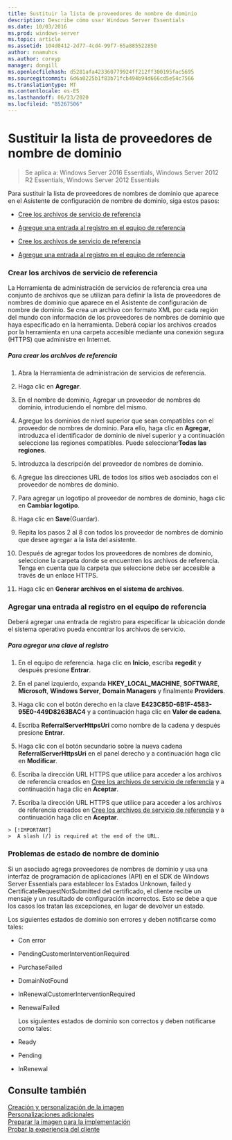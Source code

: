 ```yaml
---
title: Sustituir la lista de proveedores de nombre de dominio
description: Describe cómo usar Windows Server Essentials
ms.date: 10/03/2016
ms.prod: windows-server
ms.topic: article
ms.assetid: 104d0412-2d77-4cd4-99f7-65a885522850
author: nnamuhcs
ms.author: coreyp
manager: dongill
ms.openlocfilehash: d5281afa423360779924ff212ff300195fac5695
ms.sourcegitcommit: 6d6a0225b1f83b71fcb494b94d666cd5e54c7566
ms.translationtype: MT
ms.contentlocale: es-ES
ms.lasthandoff: 06/23/2020
ms.locfileid: "85267506"
---
```

# <a name="replace-the-list-of-domain-name-providers"></a>Sustituir la lista de proveedores de nombre de dominio

>Se aplica a: Windows Server 2016 Essentials, Windows Server 2012 R2 Essentials, Windows Server 2012 Essentials

Para sustituir la lista de proveedores de nombres de dominio que aparece en el Asistente de configuración de nombre de dominio, siga estos pasos:  


-   [Cree los archivos de servicio de referencia](Replace-the-List-of-Domain-Name-Providers.md#BKMK_ReferralFiles)  

-   [Agregue una entrada al registro en el equipo de referencia](Replace-the-List-of-Domain-Name-Providers.md#BKMK_AddRegistry)  

-   [Cree los archivos de servicio de referencia](../install/Replace-the-List-of-Domain-Name-Providers.md#BKMK_ReferralFiles)  

-   [Agregue una entrada al registro en el equipo de referencia](../install/Replace-the-List-of-Domain-Name-Providers.md#BKMK_AddRegistry)  


###  <a name="create-the-referral-service-files"></a><a name="BKMK_ReferralFiles"></a>Crear los archivos de servicio de referencia  
 La Herramienta de administración de servicios de referencia crea una conjunto de archivos que se utilizan para definir la lista de proveedores de nombres de dominio que aparece en el Asistente de configuración de nombre de dominio. Se crea un archivo con formato XML por cada región del mundo con información de los proveedores de nombres de dominio que haya especificado en la herramienta. Deberá copiar los archivos creados por la herramienta en una carpeta accesible mediante una conexión segura (HTTPS) que administre en Internet.  

##### <a name="to-create-the-referral-files"></a>Para crear los archivos de referencia  

1.  Abra la Herramienta de administración de servicios de referencia.  

2.  Haga clic en **Agregar**.  

3.  En el nombre de dominio, Agregar un proveedor de nombres de dominio, introduciendo el nombre del mismo.  

4.  Agregue los dominios de nivel superior que sean compatibles con el proveedor de nombres de dominio. Para ello, haga clic en **Agregar**, introduzca el identificador de dominio de nivel superior y a continuación seleccione las regiones compatibles. Puede seleccionar**Todas las regiones**.  

5.  Introduzca la descripción del proveedor de nombres de dominio.  

6.  Agregue las direcciones URL de todos los sitios web asociados con el proveedor de nombres de dominio.  

7.  Para agregar un logotipo al proveedor de nombres de dominio, haga clic en **Cambiar logotipo**.  

8.  Haga clic en **Save**(Guardar).  

9. Repita los pasos 2 al 8 con todos los proveedor de nombres de dominio que desee agregar a la lista del asistente.  

10. Después de agregar todos los proveedores de nombres de dominio, seleccione la carpeta donde se encuentren los archivos de referencia. Tenga en cuenta que la carpeta que seleccione debe ser accesible a través de un enlace HTTPS.  

11. Haga clic en **Generar archivos en el sistema de archivos**.  

###  <a name="add-an-entry-to-the-registry-on-the-reference-computer"></a><a name="BKMK_AddRegistry"></a>Agregar una entrada al registro en el equipo de referencia  
 Deberá agregar una entrada de registro para especificar la ubicación donde el sistema operativo pueda encontrar los archivos de servicio.  

##### <a name="to-add-a-key-to-the-registry"></a>Para agregar una clave al registro  

1.  En el equipo de referencia. haga clic en **Inicio**, escriba **regedit** y después presione **Entrar**.  

2.  En el panel izquierdo, expanda **HKEY_LOCAL_MACHINE**, **SOFTWARE**, **Microsoft**, **Windows Server**, **Domain Managers** y finalmente **Providers**.  

3.  Haga clic con el botón derecho en la clave **E423C85D-6B1F-4583-95E0-449D8263BAC4** y a continuación haga clic en **Valor de cadena**.  

4.  Escriba **ReferralServerHttpsUri** como nombre de la cadena y después presione **Entrar**.  

5.  Haga clic con el botón secundario sobre la nueva cadena **ReferralServerHttpsUri** en el panel derecho y a continuación haga clic en **Modificar**.  


6.  Escriba la dirección URL HTTPS que utilice para acceder a los archivos de referencia creados en [Cree los archivos de servicio de referencia](Replace-the-List-of-Domain-Name-Providers.md#BKMK_ReferralFiles) y a continuación haga clic en **Aceptar**.  

6.  Escriba la dirección URL HTTPS que utilice para acceder a los archivos de referencia creados en [Cree los archivos de servicio de referencia](../install/Replace-the-List-of-Domain-Name-Providers.md#BKMK_ReferralFiles) y a continuación haga clic en **Aceptar**.  


~~~
> [!IMPORTANT]
>  A slash (/) is required at the end of the URL.  
~~~

###  <a name="domain-name-status-issues"></a><a name="BKMK_ReplaceDomainNameProviders"></a>Problemas de estado de nombre de dominio  
 Si un asociado agrega proveedores de nombres de dominio y usa una interfaz de programación de aplicaciones (API) en el SDK de Windows Server Essentials para establecer los Estados Unknown, failed y CertificateRequestNotSubmitted del certificado, el cliente recibe un mensaje y un resultado de configuración incorrectos. Esto se debe a que los casos los tratan las excepciones, en lugar de devolver un estado.  

 Los siguientes estados de dominio son errores y deben notificarse como tales:  

- Con error  

- PendingCustomerInterventionRequired  

- PurchaseFailed  

- DomainNotFound  

- InRenewalCustomerInterventionRequired  

- RenewalFailed  

  Los siguientes estados de dominio son correctos y deben notificarse como tales:  

- Ready  

- Pending  

- InRenewal  

## <a name="see-also"></a>Consulte también  

 [Creación y personalización de la imagen](Creating-and-Customizing-the-Image.md)   
 [Personalizaciones adicionales](Additional-Customizations.md)   
 [Preparar la imagen para la implementación](Preparing-the-Image-for-Deployment.md)   
 [Probar la experiencia del cliente](Testing-the-Customer-Experience.md)


